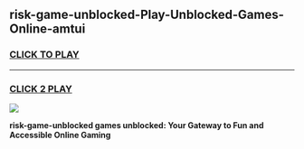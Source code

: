 
## risk-game-unblocked-Play-Unblocked-Games-Online-amtui
<h3>
<a href="https://premium76.site?title=risk-game-unblocked&ref=25A">CLICK TO PLAY</a></h3>
<hr>

<h3>
<a href="https://premium76.site?title=risk-game-unblocked&ref=25A">CLICK 2 PLAY</a>
  
</h3>

<a href="https://premium76.site?title=risk-game-unblocked&ref=25A"><img src="https://clearcache.store/games.png"></a>


**risk-game-unblocked games unblocked: Your Gateway to Fun and Accessible Online Gaming**

